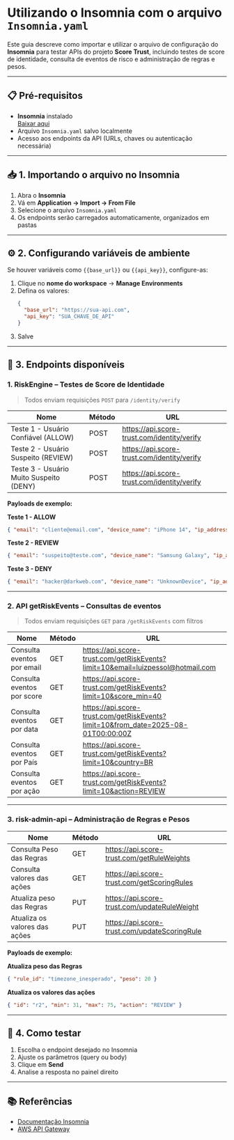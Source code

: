 # Utilizando o Insomnia com o arquivo `Insomnia.yaml`

Este guia descreve como importar e utilizar o arquivo de configuração do **Insomnia** para testar APIs do projeto **Score Trust**, incluindo testes de score de identidade, consulta de eventos de risco e administração de regras e pesos.

---

## 📋 Pré-requisitos

- **Insomnia** instalado  
  [Baixar aqui](https://insomnia.rest/download)  
- Arquivo `Insomnia.yaml` salvo localmente  
- Acesso aos endpoints da API (URLs, chaves ou autenticação necessária)

---

## 📥 1. Importando o arquivo no Insomnia

1. Abra o **Insomnia**
2. Vá em **Application → Import → From File**
3. Selecione o arquivo `Insomnia.yaml`
4. Os endpoints serão carregados automaticamente, organizados em pastas

---

## ⚙️ 2. Configurando variáveis de ambiente

Se houver variáveis como `{{base_url}}` ou `{{api_key}}`, configure-as:

1. Clique no **nome do workspace** → **Manage Environments**
2. Defina os valores:
   ```json
   {
     "base_url": "https://sua-api.com",
     "api_key": "SUA_CHAVE_DE_API"
   }
   ```
3. Salve

---

## 🚀 3. Endpoints disponíveis

### **1. RiskEngine – Testes de Score de Identidade**
> Todos enviam requisições `POST` para `/identity/verify`

| Nome | Método | URL |
|------|--------|-----|
| Teste 1 - Usuário Confiável (ALLOW) | POST | https://api.score-trust.com/identity/verify |
| Teste 2 - Usuário Suspeito (REVIEW) | POST | https://api.score-trust.com/identity/verify |
| Teste 3 - Usuário Muito Suspeito (DENY) | POST | https://api.score-trust.com/identity/verify |

**Payloads de exemplo:**

**Teste 1 - ALLOW**
```json
{ "email": "cliente@email.com", "device_name": "iPhone 14", "ip_address": "186.222.45.67", "user_agent": "Mozilla/5.0 (iPhone; CPU iPhone OS 17_0 like Mac OS X)", "timezone": "America/Sao_Paulo", "language": "pt-BR" }
```

**Teste 2 - REVIEW**
```json
{ "email": "suspeito@teste.com", "device_name": "Samsung Galaxy", "ip_address": "186.222.45.67", "user_agent": "Mozilla/5.0 (Linux; Android 10; SM-A107F)", "timezone": "America/Sao_Paulo", "language": "en-US" }
```

**Teste 3 - DENY**
```json
{ "email": "hacker@darkweb.com", "device_name": "UnknownDevice", "ip_address": "10.0.0.1", "user_agent": "Mozilla/5.0 (Windows NT 10.0; Win64; x64) HeadlessChrome/99.0.4844.51", "timezone": "Europe/London", "language": "en-GB" }
```

---

### **2. API getRiskEvents – Consultas de eventos**
> Todos enviam requisições `GET` para `/getRiskEvents` com filtros

| Nome | Método | URL |
|------|--------|-----|
| Consulta eventos por email | GET | https://api.score-trust.com/getRiskEvents?limit=10&email=luizpessol@hotmail.com |
| Consulta eventos por score | GET | https://api.score-trust.com/getRiskEvents?limit=10&score_min=40 |
| Consulta eventos por data | GET | https://api.score-trust.com/getRiskEvents?limit=10&from_date=2025-08-01T00:00:00Z |
| Consulta eventos por País | GET | https://api.score-trust.com/getRiskEvents?limit=10&country=BR |
| Consulta eventos por ação | GET | https://api.score-trust.com/getRiskEvents?limit=10&action=REVIEW |

---

### **3. risk-admin-api – Administração de Regras e Pesos**

| Nome | Método | URL |
|------|--------|-----|
| Consulta Peso das Regras | GET | https://api.score-trust.com/getRuleWeights |
| Consulta valores das ações | GET | https://api.score-trust.com/getScoringRules |
| Atualiza peso das Regras | PUT | https://api.score-trust.com/updateRuleWeight |
| Atualiza os valores das ações | PUT | https://api.score-trust.com/updateScoringRule |

**Payloads de exemplo:**

**Atualiza peso das Regras**
```json
{ "rule_id": "timezone_inesperado", "peso": 20 }
```

**Atualiza os valores das ações**
```json
{ "id": "r2", "min": 31, "max": 75, "action": "REVIEW" }
```

---

## 🧪 4. Como testar

1. Escolha o endpoint desejado no Insomnia
2. Ajuste os parâmetros (query ou body)
3. Clique em **Send**
4. Analise a resposta no painel direito

---

## 📚 Referências

- [Documentação Insomnia](https://docs.insomnia.rest/)
- [AWS API Gateway](https://docs.aws.amazon.com/apigateway/latest/developerguide/welcome.html)

